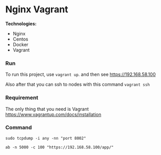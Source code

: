 # Nginx Vagrant

**Technologies:**
- Nginx
- Centos
- Docker
- Vagrant

### Run
To run this project, use `vagrant up`. and then see https://192.168.58.100

Also after that you can ssh to nodes with this command `vagrant ssh`


### Requirement
The only thing that you need is Vagrant https://www.vagrantup.com/docs/installation


### Command
```
sudo tcpdump -i any -nn "port 8002"

ab -n 5000 -c 100 "https://192.168.58.100/app/"
```